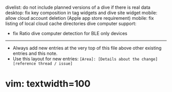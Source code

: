 divelist: do not include planned versions of a dive if there is real data
desktop: fix key composition in tag widgets and dive site widget
mobile: allow cloud account deletion (Apple app store requirement)
mobile: fix listing of local cloud cache directories
dive computer support:
- fix Ratio dive computer detection for BLE only devices

---
* Always add new entries at the very top of this file above other existing entries and this note.
* Use this layout for new entries: `[Area]: [Details about the change] [reference thread / issue]`
# vim: textwidth=100
